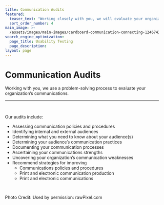 ```yaml
---
title: Communication Audits
featured:
  teaser_text: "Working closely with you, we will evaluate your organization’s internal and external communications, identify your organization’s communications strengths and weaknesses, and suggest strategies for improving your communications."
  sort_order_number: 4
main_image: >-
  /assets/images/main-images/cardboard-communication-connecting-1246743_Comm_Audits.jpg
search_engine_optimization:
  page_title: Usability Testing
  page_description:
layout: page
---
```


# Communication Audits

Working with you, we use a problem-solving process to evaluate your organization’s communications.

---

&nbsp;

Our audits include:

* Assessing communication policies and procedures
* Identifying internal and external audiences
* Determining what you need to know about your audience(s)
* Determining your audience’s communication practices
* Documenting your communication processes
* Ascertaining your communications strengths
* Uncovering your organization’s communication weaknesses
* Recommend strategies for improving
  * Communications policies and procedures
  * Print and electronic communication production
  * Print and electronic communications

&nbsp;

Photo Credit: Used by permission: rawPixel.com